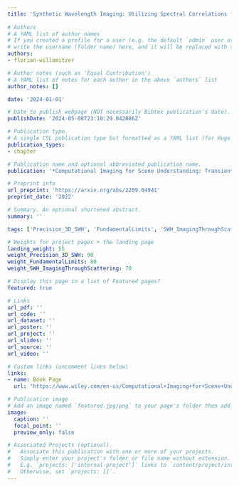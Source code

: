 ```yaml
---
title: 'Synthetic Wavelength Imaging: Utilizing Spectral Correlations for High-Precision Time-of-Flight Sensing'
  
# Authors
# A YAML list of author names
# If you created a profile for a user (e.g. the default `admin` user at `content/authors/admin/`), 
# write the username (folder name) here, and it will be replaced with their full name and linked to their profile.
authors:
- florian-willomitzer

# Author notes (such as 'Equal Contribution')
# A YAML list of notes for each author in the above `authors` list
author_notes: []

date: '2024-01-01'

# Date to publish webpage (NOT necessarily Bibtex publication's date).
publishDate: '2024-05-08T23:10:29.042086Z'

# Publication type.
# A single CSL publication type but formatted as a YAML list (for Hugo requirements).
publication_types:
- chapter

# Publication name and optional abbreviated publication name.
publication: '*Computational Imaging for Scene Understanding: Transient, Spectral, and Polarimetric Analysis*'

# Preprint info
url_preprint: 'https://arxiv.org/abs/2209.04941'
preprint_date: '2022'

# Summary. An optional shortened abstract.
summary: ''

tags: ['Precision_3D_SWH', 'FundamentalLimits', 'SWH_ImagingThroughScattering']

# Weights for project pages + the landing page
landing_weight: 55
weight_Precision_3D_SWH: 90
weight_FundamentalLimits: 80
weight_SWH_ImagingThroughScattering: 70

# Display this page in a list of Featured pages?
featured: true

# Links
url_pdf: ''
url_code: ''
url_dataset: ''
url_poster: ''
url_project: ''
url_slides: ''
url_source: ''
url_video: ''

# Custom links (uncomment lines below)
links:
- name: Book Page
  url: "https://www.wiley.com/en-us/Computational+Imaging+for+Scene+Understanding%3A+Transient%2C+Spectral%2C+and+Polarimetric+Analysis-p-9781394284429"

# Publication image
# Add an image named `featured.jpg/png` to your page's folder then add a caption below.
image:
  caption: ''
  focal_point: ''
  preview_only: false

# Associated Projects (optional).
#   Associate this publication with one or more of your projects.
#   Simply enter your project's folder or file name without extension.
#   E.g. `projects: ['internal-project']` links to `content/project/internal-project/index.md`.
#   Otherwise, set `projects: []`.
---
```

